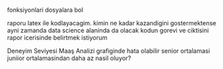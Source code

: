 fonksiyonlari dosyalara bol

raporu latex ile kodlayacagim. kimin ne kadar kazandigini gostermektense ayni zamanda data science alaninda da olacak kodun gorevi ve ciktisini rapor icerisinde belirtmek istiyorum 


Deneyim Seviyesi Maaş Analizi grafiginde hata olabilir senior ortalamasi juniior ortalamasindan daha az nasil oluyor?